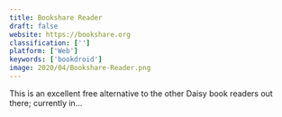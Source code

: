 ```yaml
---
title: Bookshare Reader
draft: false 
website: https://bookshare.org
classification: ['']
platform: ['Web']
keywords: ['bookdroid']
image: 2020/04/Bookshare-Reader.png
---
```

This is an excellent free alternative to the other Daisy book readers out there; currently in...